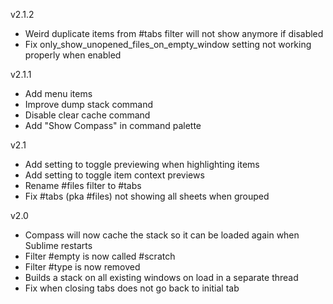 v2.1.2
- Weird duplicate items from #tabs filter will not show anymore if disabled
- Fix only_show_unopened_files_on_empty_window setting not working properly when enabled

v2.1.1
- Add menu items
- Improve dump stack command
- Disable clear cache command
- Add "Show Compass" in command palette

v2.1
- Add setting to toggle previewing when highlighting items
- Add setting to toggle item context previews
- Rename #files filter to #tabs
- Fix #tabs (pka #files) not showing all sheets when grouped

v2.0
- Compass will now cache the stack so it can be loaded again when Sublime restarts
- Filter #empty is now called #scratch
- Filter #type is now removed
- Builds a stack on all existing windows on load in a separate thread
- Fix when closing tabs does not go back to initial tab
